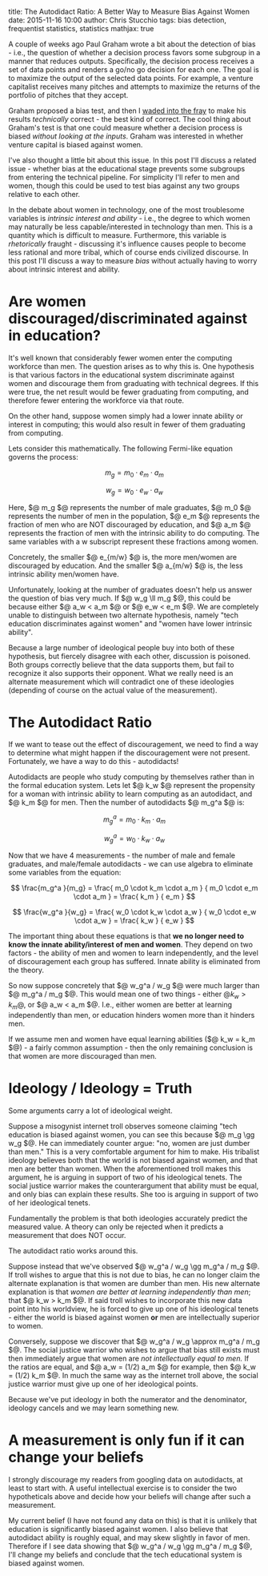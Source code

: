 title: The Autodidact Ratio: A Better Way to Measure Bias Against Women
date: 2015-11-16 10:00
author: Chris Stucchio
tags: bias detection, frequentist statistics, statistics
mathjax: true

A couple of weeks ago Paul Graham wrote a bit about the detection of bias - i.e., the question of whether a decision process favors some subgroup in a manner that reduces outputs. Specifically, the decision process receives a set of data points and renders a go/no go decision for each one. The goal is to maximize the output of the selected data points. For example, a venture capitalist receives many pitches and attempts to maximize the returns of the portfolio of pitches that they accept.

Graham proposed a bias test, and then I [waded into the fray](/blog/2015/paul_grahams_bias_test.html) to make his results *technically* correct - the best kind of correct. The cool thing about Graham's test is that one could measure whether a decision process is biased *without looking at the inputs*. Graham was interested in whether venture capital is biased against women.

I've also thought a little bit about this issue. In this post I'll discuss a related issue - whether bias at the educational stage prevents some subgroups from entering the technical pipeline. For simplicity I'll refer to men and women, though this could be used to test bias against any two groups relative to each other.

In the debate about women in technology, one of the most troublesome variables is *intrinsic interest and ability* - i.e., the degree to which women may naturally be less capable/interested in technology than men. This is a quantity which is difficult to measure. Furthermore, this variable is *rhetorically* fraught - discussing it's influence causes people to become less rational and more tribal, which of course ends civilized discourse. In this post I'll discuss a way to measure *bias* without actually having to worry about intrinsic interest and ability.

# Are women discouraged/discriminated against in education?

It's well known that considerably fewer women enter the computing workforce than men. The question arises as to why this is. One hypothesis is that various factors in the educational system discriminate against women and discourage them from graduating with technical degrees. If this were true, the net result would be fewer graduating from computing, and therefore fewer entering the workforce via that route.

On the other hand, suppose women simply had a lower innate ability or interest in computing; this would also result in fewer of them graduating from computing.

Lets consider this mathematically. The following Fermi-like equation governs the process:

$$ m_g = m_0 \cdot e_m \cdot a_m $$

$$ w_g = w_0 \cdot e_w \cdot a_w $$

Here, $@ m_g $@ represents the number of male graduates, $@ m_0 $@ represents the number of men in the population, $@ e_m $@ represents the fraction of men who are NOT discouraged by education, and $@ a_m $@ represents the fraction of men with the intrinsic ability to do computing. The same variables with a w subscript represent these fractions among women.

Concretely, the smaller $@ e_{m/w} $@ is, the more men/women are discouraged by education. And the smaller $@ a_{m/w} $@ is, the less intrinsic ability men/women have.

Unfortunately, looking at the number of graduates doesn't help us answer the question of bias very much. If $@ w_g \ll m_g $@, this could be because either $@ a_w < a_m $@ or $@ e_w < e_m $@. We are completely unable to distinguish between two alternate hypothesis, namely "tech education discriminates against women" and "women have lower intrinsic ability".

Because a large number of ideological people buy into both of these hypothesis, but fiercely disagree with each other, discussion is poisoned. Both groups correctly believe that the data supports them, but fail to recognize it also supports their opponent. What we really need is an alternate measurement which will contradict one of these ideologies (depending of course on the actual value of the measurement).

# The Autodidact Ratio

If we want to tease out the effect of discouragement, we need to find a way to determine what might happen if the discouragement were not present. Fortunately, we have a way to do this - autodidacts!

Autodidacts are people who study computing by themselves rather than in the formal education system. Lets let $@ k_w $@ represent the propensity for a woman with intrinsic ability to learn computing as an autodidact, and $@ k_m $@ for men. Then the number of autodidacts $@ m_g^a $@ is:

$$ m_g^a = m_0 \cdot k_m \cdot a_m $$

$$ w_g^a = w_0 \cdot k_w \cdot a_w $$

Now that we have 4 measurements - the number of male and female graduates, and male/female autodidacts - we can use algebra to eliminate some variables from the equation:

$$
\frac{m_g^a }{m_g} = \frac{ m_0 \cdot k_m \cdot a_m } { m_0 \cdot e_m \cdot a_m } = \frac{ k_m } { e_m }
$$

$$
\frac{w_g^a }{w_g} = \frac{ w_0 \cdot k_w \cdot a_w } { w_0 \cdot e_w \cdot a_w } = \frac{ k_w } { e_w }
$$

The important thing about these equations is that **we no longer need to know the innate ability/interest of men and women**. They depend on two factors - the ability of men and women to learn independently, and the level of discouragement each group has suffered. Innate ability is eliminated from the theory.

So now suppose concretely that $@ w_g^a / w_g $@ were much larger than $@ m_g^a / m_g $@. This would mean one of two things - either $@ k_w > k_m$@, or $@ a_w < a_m $@. I.e., either women are better at learning independently than men, or education hinders women more than it hinders men.

If we assume men and women have equal learning abilities ($@ k_w = k_m $@) - a fairly common assumption - then the only remaining conclusion is that women are more discouraged than men.

# Ideology / Ideology = Truth

Some arguments carry a lot of ideological weight.

Suppose a misogynist internet troll observes someone claiming "tech education is biased against women, you can see this because $@ m_g \gg w_g $@. He can immediately counter argue: "no, women are just dumber than men." This is a very comfortable argument for him to make. His tribalist ideology believes both that the world is not biased against women, and that men are better than women. When the aforementioned troll makes this argument, he is arguing in support of two of his ideological tenets. The social justice warrior makes the counterargument that ability must be equal, and only bias can explain these results. She too is arguing in support of two of her ideological tenets.

Fundamentally the problem is that both ideologies accurately predict the measured value. A theory can only be rejected when it predicts a measurement that does NOT occur.

The autodidact ratio works around this.

Suppose instead that we've observed $@ w_g^a / w_g \gg m_g^a / m_g $@. If troll wishes to argue that this is not due to bias, he can no longer claim the alternate explanation is that women are dumber than men. His new alternate explanation is that *women are better at learning independently than men*; that $@ k_w > k_m $@. If said troll wishes to incorporate this new data point into his worldview, he is forced to give up one of his ideological tenets - either the world is biased against women **or** men are intellectually superior to women.

Conversely, suppose we discover that $@ w_g^a / w_g \approx m_g^a / m_g $@. The social justice warrior who wishes to argue that bias still exists must then immediately argue that women are *not intellectually equal to men.* If the ratios are equal, and $@ a_w = (1/2) a_m $@ for example, then $@ k_w = (1/2) k_m $@. In much the same way as the internet troll above, the social justice warrior must give up one of her ideological points.

Because we've put ideology in both the numerator and the denominator, ideology cancels and we may learn something new.

# A measurement is only fun if it can change your beliefs

I strongly discourage my readers from googling data on autodidacts, at least to start with. A useful intellectual exercise is to consider the two hypotheticals above and decide how your beliefs will change after such a measurement.

My current belief (I have not found any data on this) is that it is unlikely that education is significantly biased against women. I also believe that autodidact ability is roughly equal, and may skew slightly in favor of men. Therefore if I see data showing that $@ w_g^a / w_g \gg m_g^a / m_g $@, I'll change my beliefs and conclude that the tech educational system is biased against women.

